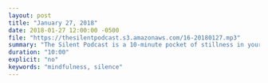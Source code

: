 ```yaml
---
layout: post
title: "January 27, 2018"
date: 2018-01-27 12:00:00 -0500
file: "https://thesilentpodcast.s3.amazonaws.com/16-20180127.mp3"
summary: "The Silent Podcast is a 10-minute pocket of stillness in your day. Listen to it at a set time every day, in the middle of a busy commute, or when you simply need a break from all of the hustle and bustle of distraction around you."
duration: "10:00"
explicit: "no"
keywords: "mindfulness, silence"
---
```

